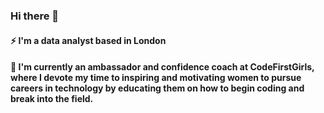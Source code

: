 ### Hi there 👋

#### ⚡ I'm a data analyst based in London

#### 👯 I'm currently an ambassador and confidence coach at CodeFirstGirls, where I devote my time to inspiring and motivating women to pursue careers in technology by educating them on how to begin coding and break into the field.


<!--
**fatima-mj/fatima-mj** is a ✨ _special_ ✨ repository because its `README.md` (this file) appears on your GitHub profile.

Here are some ideas to get you started:

- 🔭 I’m currently working on ...
- 🌱 I’m currently learning ...
- 👯 I’m looking to collaborate on ...
- 🤔 I’m looking for help with ...
- 💬 Ask me about ...
- 📫 How to reach me: ...
- 😄 Pronouns: ...
- ⚡ Fun fact: ...
-->
